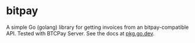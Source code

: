 # bitpay

A simple Go (golang) library for getting invoices from an bitpay-compatible API. Tested with BTCPay Server. See the docs at [pkg.go.dev](https://pkg.go.dev/github.com/dys2p/bitpay).
